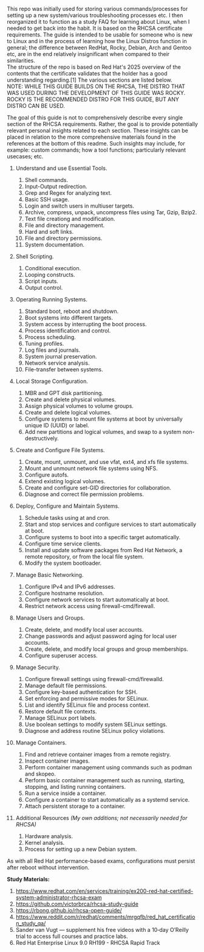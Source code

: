 This repo was initially used for storing various commands/processes for setting up a new system/various troubleshooting processes etc. I then reorganized it to function as a study FAQ for learning about Linux, when I needed to get back into the habit. It is based on the RHCSA certificate requirements. The guide is intended to be usable for someone who is new to Linux and in the process of learning how the Linux Distros function in general; the difference between RedHat, Rocky, Debian, Arch and Gentoo etc, are in the end relatively insignificant when compared to their similarities.  
The structure of the repo is based on Red Hat's 2025 overview of the contents that the certificate validates that the holder has a good understanding regarding.[1] The various sections are listed below.  
NOTE: WHILE THIS GUIDE BUILDS ON THE RHCSA, THE DISTRO THAT WAS USED DURING THE DEVELOPMENT OF THIS GUIDE WAS ROCKY. ROCKY IS THE RECOMMENDED DISTRO FOR THIS GUIDE, BUT ANY DISTRO CAN BE USED.

The goal of this guide is not to comprehensively describe every single section of the RHCSA requirements. Rather, the goal is to provide potentially relevant personal insights related to each section. These insights can be placed in relation to the more comprehensive materials found in the references at the bottom of this readme. Such insights may include, for example: custom commands; how a tool functions; particularly relevant usecases; etc.


1. Understand and use Essential Tools.
    1. Shell commands.  
    2. Input-Output redirection.
    3. Grep and Regex for analyzing text.
    4. Basic SSH usage.
    5. Login and switch users in multiuser targets.
    6. Archive, compress, unpack, uncompress files using Tar, Gzip, Bzip2.
    7. Text file creationg and modification.
    8. File and directory management.
    9. Hard and soft links.
    10. File and directory permissions.
    11. System documentation.
   
2. Shell Scripting.
    1. Conditional execution.
    2. Looping constructs.
    3. Script inputs.
    4. Output control.
   
3. Operating Running Systems.
    1. Standard boot, reboot and shutdown.
    2. Boot systems into different targets.
    3. System access by interrupting the boot process.
    4. Process identification and control.
    5. Process scheduling.
    6. Tuning profiles.
    7. Log files and journals.
    8. System journal preservation.
    9. Network service analysis.
    10. File-transfer between systems.
    
4. Local Storage Configuration.
    1. MBR and GPT disk partitioning.
    2. Create and delete physical volumes.
    3. Assign physical volumes to volume groups.
    4. Create and delete logical volumes.
    5. Configure systems to mount file systems at boot by universally unique ID (UUID) or label.
    6. Add new partitions and logical volumes, and swap to a system non-destructively.
   
5. Create and Configure File Systems.
    1. Create, mount, unmount, and use vfat, ext4, and xfs file systems.
    2. Mount and unmount network file systems using NFS.
    3. Configure autofs.
    4. Extend existing logical volumes.
    5. Create and configure set-GID directories for collaboration.
    6. Diagnose and correct file permission problems.
   
6. Deploy, Configure and Maintain Systems.
    1. Schedule tasks using at and cron.
    2. Start and stop services and configure services to start automatically at boot.
    3. Configure systems to boot into a specific target automatically.
    4. Configure time service clients.
    5. Install and update software packages from Red Hat Network, a remote repository, or from the local file system.
    6. Modify the system bootloader.
   
7. Manage Basic Networking.
    1. Configure IPv4 and IPv6 addresses.
    2. Configure hostname resolution.
    3. Configure network services to start automatically at boot.
    4. Restrict network access using firewall-cmd/firewall.
   
8. Manage Users and Groups.
    1. Create, delete, and modify local user accounts.
    2. Change passwords and adjust password aging for local user accounts.
    3. Create, delete, and modify local groups and group memberships.
    4. Configure superuser access.
   
9. Manage Security.
    1. Configure firewall settings using firewall-cmd/firewalld.
    2. Manage default file permissions.
    3. Configure key-based authentication for SSH.
    4. Set enforcing and permissive modes for SELinux.
    5. List and identify SELinux file and process context.
    6. Restore default file contexts.
    7. Manage SELinux port labels.
    8. Use boolean settings to modify system SELinux settings.
    9. Diagnose and address routine SELinux policy violations.
   
10. Manage Containers.
    1. Find and retrieve container images from a remote registry.
    2. Inspect container images.
    3. Perform container management using commands such as podman and skopeo.
    4. Perform basic container management such as running, starting, stopping, and listing running containers.
    5. Run a service inside a container.
    6. Configure a container to start automatically as a systemd service.
    7. Attach persistent storage to a container.
   
11. Additional Resources *(My own additions; not necessarily needed for RHCSA)*
    1. Hardware analysis.
    2. Kernel analysis.
    3. Process for setting up a new Debian system.

As with all Red Hat performance-based exams, configurations must persist after reboot without intervention.
  
**Study Materials:**
1. https://www.redhat.com/en/services/training/ex200-red-hat-certified-system-administrator-rhcsa-exam
2. https://github.com/victorbrca/rhcsa-study-guide
3. https://rbong.github.io/rhcsa-open-guide/
4. https://www.reddit.com/r/redhat/comments/mrgqfb/red_hat_certification_study_qa/
5. Sander van Vugt — supplement his free videos with a 10‑day O’Reilly trial to access full courses and practice labs.
6. Red Hat Enterprise Linux 9.0 RH199 - RHCSA Rapid Track
